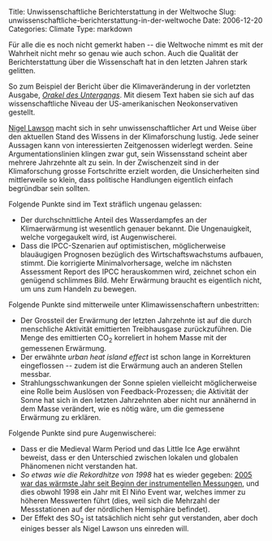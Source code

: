 Title: Unwissenschaftliche Berichterstattung in der Weltwoche
Slug: unwissenschaftliche-berichterstattung-in-der-weltwoche
Date: 2006-12-20
Categories: Climate
Type: markdown

Für alle die es noch nicht gemerkt haben -- die Weltwoche nimmt es mit der Wahrheit nicht mehr so genau wie auch schon. Auch die Qualität der Berichterstattung über die Wissenschaft hat in den letzten Jahren stark gelitten.

So zum Beispiel der Bericht über die Klimaveränderung in der vorletzten Ausgabe, [_Orakel des Untergangs_](http://www.weltwoche.ch/artikel/?AssetID=15460&CategoryID=91). Mit diesem Text haben sie sich auf das wissenschaftliche Niveau der US-amerikanischen Neokonservativen gestellt.

[Nigel Lawson](http://www.realclimate.org/index.php?p=203) macht sich in sehr unwissenschaftlicher Art und Weise über den aktuellen Stand des Wissens in der Klimaforschung lustig. Jede seiner Aussagen kann von interessierten Zeitgenossen widerlegt werden. Seine Argumentationslinien klingen zwar gut, sein Wissensstand scheint aber mehrere Jahrzehnte alt zu sein. In der Zwischenzeit sind in der Klimaforschung grosse Fortschritte erzielt worden, die Unsicherheiten sind mittlerweile so klein, dass politische Handlungen eigentlich einfach begründbar sein sollten.

Folgende Punkte sind im Text sträflich ungenau gelassen:

- Der durchschnittliche Anteil des Wasserdampfes an der Klimaerwärmung ist wesentlich genauer bekannt. Die Ungenauigkeit, welche vorgegaukelt wird, ist Augenwischerei.
- Dass die IPCC-Szenarien auf optimistischen, möglicherweise blauäugigen Prognosen bezüglich des Wirtschaftswachstums aufbauen, stimmt. Die korrigierte Minimalvorhersage, welche im nächsten Assessment Report des IPCC herauskommen wird, zeichnet schon ein genügend schlimmes Bild. Mehr Erwärmung braucht es eigentlich nicht, um uns zum Handeln zu bewegen.

Folgende Punkte sind mitterweile unter Klimawissenschaftern unbestritten:

- Der Grossteil der Erwärmung der letzten Jahrzehnte ist auf die durch menschliche Aktivität emittierten Treibhausgase zurückzuführen. Die Menge des emittierten CO<sub>2</sub> korreliert in hohem Masse mit der gemessenen Erwärmung.
- Der erwähnte _urban heat island effect_ ist schon lange in Korrekturen eingeflossen -- zudem ist die Erwärmung auch an anderen Stellen messbar.
- Strahlungsschwankungen der Sonne spielen vielleicht möglicherweise eine Rolle beim Auslösen von Feedback-Prozessen; die Aktivität der Sonne hat sich in den letzten Jahrzehnten aber nicht nur annähernd in dem Masse verändert, wie es nötig wäre, um die gemessene Erwärmung zu erklären.

Folgende Punkte sind pure Augenwischerei:

- Dass er die Medieval Warm Period und das Little Ice Age erwähnt beweist, dass er den Unterschied zwischen lokalen und globalen Phänomenen nicht verstanden hat.
- _So etwas wie die Rekordhitze von 1998_ hat es wieder gegeben: [2005 war das wärmste Jahr seit Beginn der instrumentellen Messungen](http://spinlock.ch/blog/2005/12/18/2005-war-warmstes-jahr-seit-beginn-der-instrumentenmessungen/), und dies obwohl 1998 ein Jahr mit El Niño Event war, welches immer zu höheren Messwerten führt (dies, weil sich die Mehrzahl der Messstationen auf der nördlichen Hemisphäre befindet).
- Der Effekt des SO<sub>2</sub> ist tatsächlich nicht sehr gut verstanden, aber doch einiges besser als Nigel Lawson uns einreden will.
